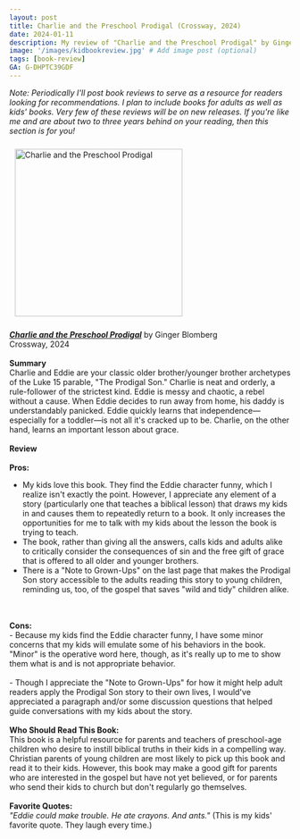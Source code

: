 ```yaml
---
layout: post
title: Charlie and the Preschool Prodigal (Crossway, 2024)
date: 2024-01-11
description: My review of "Charlie and the Preschool Prodigal" by Ginger Blomberg.
image: '/images/kidbookreview.jpg' # Add image post (optional)
tags: [book-review]
GA: G-DHPTC39GDF
---
```


*Note: Periodically I'll post book reviews to serve as a resource for readers looking for recommendations. I plan to include books for adults as well as kids' books. Very few of these reviews will be on new releases. If you're like me and are about two to three years behind on your reading, then this section is for you!* 

<p align="center">

<a href="https://amzn.to/3vxTIQN" target="blank"><img src="meredithcook.github.io/images/charlie.jpg" alt="Charlie and the Preschool Prodigal" style="width:300px;height:300px;padding:10px" align="center"></a><p>
<p>
<b><a href= "https://amzn.to/3vxTIQN" target= "blank"><i>Charlie and the Preschool Prodigal</i></a></b> by Ginger Blomberg
<br>
Crossway, 2024
<br>
<br>
<b>Summary</b>
<br>
    Charlie and Eddie are your classic older brother/younger brother archetypes of the Luke 15 parable, "The Prodigal Son." Charlie is neat and orderly, a rule-follower of the strictest kind. Eddie is messy and chaotic, a rebel without a cause. When Eddie decides to run away from home, his daddy is understandably panicked. Eddie quickly learns that independence—especially for a toddler—is not all it's cracked up to be. Charlie, on the other hand, learns an important lesson about grace.
<br>
<br>
<b>Review</b>
<br>
<br>
<b>Pros:</b>
<ul class= "default">
<li>My kids love this book. They find the Eddie character funny, which I realize isn't exactly the point. However, I appreciate any element of a story (particularly one that teaches a biblical lesson) that draws my kids in and causes them to repeatedly return to a book. It only increases the opportunities for me to talk with my kids about the lesson the book is trying to teach. 
<br>
<li>The book, rather than giving all the answers, calls kids and adults alike to critically consider the consequences of sin and the free gift of grace that is offered to all older and younger brothers. 
<br>
<li>There is a "Note to Grown-Ups" on the last page that makes the Prodigal Son story accessible to the adults reading this story to young children, reminding us, too, of the gospel that saves "wild and tidy" children alike. 
</ul>
            <br>
            <br>
	<b>Cons:</b>
    <br>
		- Because my kids find the Eddie character funny, I have some minor concerns that my kids will emulate some of his behaviors in the book. "Minor" is the operative word here, though, as it's really up to me to show them what is and is not appropriate behavior.
        <br>
        <br>
		- Though I appreciate the "Note to Grown-Ups" for how it might help adult readers apply the Prodigal Son story to their own lives, I would've appreciated a paragraph and/or some discussion questions that helped guide conversations with my kids about the story.

<br>
<br>
<b>Who Should Read This Book:</b>
<br>
	This book is a helpful resource for parents and teachers of preschool-age children who desire to instill biblical truths in their kids in a compelling way. Christian parents of young children are most likely to pick up this book and read it to their kids. However, this book may make a good gift for parents who are interested in the gospel but have not yet believed, or for parents who send their kids to church but don't regularly go themselves. 
<br>
<br>
<b>Favorite Quotes:</b>
<br>
<i>"Eddie could make trouble. He ate crayons. And ants."</i> (This is my kids' favorite quote. They laugh every time.)
<br>
    </p>